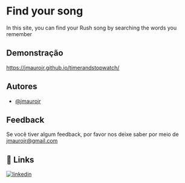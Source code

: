 
# Find your song

In this site, you can find your Rush song by searching the words you remember


## Demonstração

https://jmaurojr.github.io/timerandstopwatch/


## Autores

- [@jmaurojr](https://www.github.com/jmaurojr)


## Feedback

Se você tiver algum feedback, por favor nos deixe saber por meio de jmaurojr@gmail.com


## 🔗 Links

[![linkedin](https://img.shields.io/badge/linkedin-0A66C2?style=for-the-badge&logo=linkedin&logoColor=white)](https://www.linkedin.com/in/maurocardosojr/)


